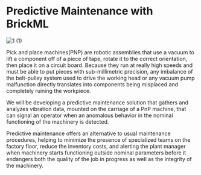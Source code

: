 # Predictive Maintenance with BrickML

![1 (1)](https://user-images.githubusercontent.com/58050803/203335254-9732f149-b3e3-47a4-8de2-038f9321f0ae.jpg)

Pick and place machines(PNP) are robotic assemblies that use a vacuum to lift a component off of a piece of tape, rotate it to the correct orientation, then place it on a circuit board. Because they run at really high speeds and must be able to put pieces with sub-millimetric precision, any imbalance of the belt-pulley system used to drive the working head or any vacuum pump malfunction directly translates into components being misplaced and completely ruining the workpiece.

We will be developing a predictive maintenance solution that gathers and analyzes vibration data, mounted on the carriage of a PnP machine, that can signal an operator when an anomalous behavior in the nominal functioning of the machinery is detected.

Predictive maintenance offers an alternative to usual maintenance procedures, helping to minimize the presence of specialized teams on the factory floor, reduce the inventory costs, and alerting the plant manager when machinery starts functioning outside nominal parameters before it endangers both the quality of the job in progress as well as the integrity of the machinery.
